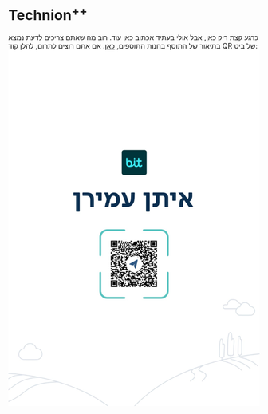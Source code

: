 # Technion<sup>++</sup>
כרגע קצת ריק כאן, אבל אולי בעתיד אכתוב כאן עוד. רוב מה שאתם צריכים לדעת נמצא בתיאור של התוסף בחנות התוספים, [כאן](https://chromewebstore.google.com/detail/technion-plus-plus/pfhjnidbfndnjhpcpfecngcigdjebemk).
אם אתם רוצים לתרום, להלן קוד QR של ביט:
![](src/resources/bit_donation.jpg)
